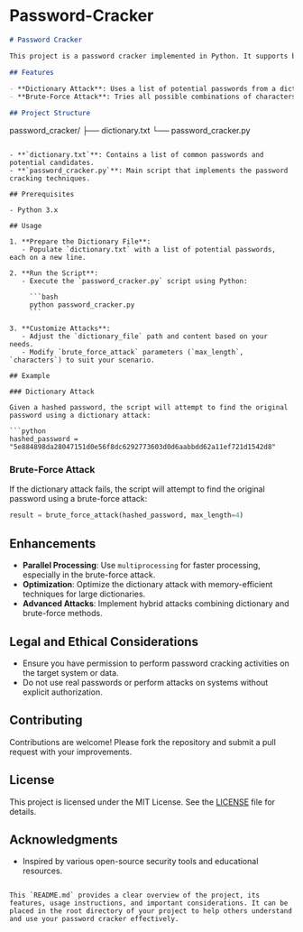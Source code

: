 # Password-Cracker

```markdown
# Password Cracker

This project is a password cracker implemented in Python. It supports both dictionary attacks and brute-force attacks to crack SHA-256 hashed passwords.

## Features

- **Dictionary Attack**: Uses a list of potential passwords from a dictionary file to find the correct password.
- **Brute-Force Attack**: Tries all possible combinations of characters up to a specified length to find the correct password.

## Project Structure

```
password_cracker/
├── dictionary.txt
└── password_cracker.py
```

- **`dictionary.txt`**: Contains a list of common passwords and potential candidates.
- **`password_cracker.py`**: Main script that implements the password cracking techniques.

## Prerequisites

- Python 3.x

## Usage

1. **Prepare the Dictionary File**:
   - Populate `dictionary.txt` with a list of potential passwords, each on a new line.

2. **Run the Script**:
   - Execute the `password_cracker.py` script using Python:

     ```bash
     python password_cracker.py
     ```

3. **Customize Attacks**:
   - Adjust the `dictionary_file` path and content based on your needs.
   - Modify `brute_force_attack` parameters (`max_length`, `characters`) to suit your scenario.

## Example

### Dictionary Attack

Given a hashed password, the script will attempt to find the original password using a dictionary attack:

```python
hashed_password = "5e884898da28047151d0e56f8dc6292773603d0d6aabbdd62a11ef721d1542d8"
```

### Brute-Force Attack

If the dictionary attack fails, the script will attempt to find the original password using a brute-force attack:

```python
result = brute_force_attack(hashed_password, max_length=4)
```

## Enhancements

- **Parallel Processing**: Use `multiprocessing` for faster processing, especially in the brute-force attack.
- **Optimization**: Optimize the dictionary attack with memory-efficient techniques for large dictionaries.
- **Advanced Attacks**: Implement hybrid attacks combining dictionary and brute-force methods.

## Legal and Ethical Considerations

- Ensure you have permission to perform password cracking activities on the target system or data.
- Do not use real passwords or perform attacks on systems without explicit authorization.

## Contributing

Contributions are welcome! Please fork the repository and submit a pull request with your improvements.

## License

This project is licensed under the MIT License. See the [LICENSE](LICENSE) file for details.

## Acknowledgments

- Inspired by various open-source security tools and educational resources.
```

This `README.md` provides a clear overview of the project, its features, usage instructions, and important considerations. It can be placed in the root directory of your project to help others understand and use your password cracker effectively.
